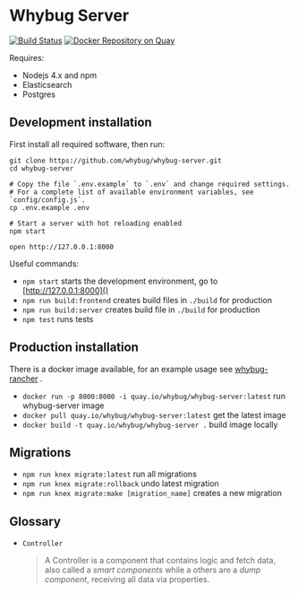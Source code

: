 # Whybug Server
[![Build Status](https://travis-ci.org/whybug/whybug-server.svg?branch=master)](https://travis-ci.org/whybug/whybug-server)
[![Docker Repository on Quay](https://quay.io/repository/whybug/whybug-server/status "Docker Repository on Quay")](https://quay.io/repository/whybug/whybug-server)

Requires:

  * Nodejs 4.x and npm
  * Elasticsearch
  * Postgres

## Development installation

First install all required software, then run:

    git clone https://github.com/whybug/whybug-server.git
    cd whybug-server

    # Copy the file `.env.example` to `.env` and change required settings.
    # For a complete list of available environment variables, see `config/config.js`.
    cp .env.example .env

    # Start a server with hot reloading enabled
    npm start

    open http://127.0.0.1:8000

Useful commands:

 * `npm start` starts the development environment, go to [http://127.0.0.1:8000]()
 * `npm run build:frontend` creates build files in `./build` for production
 * `npm run build:server` creates build file in `./build` for production
 * `npm test` runs tests

## Production installation

There is a docker image available, for an example usage see
[whybug-rancher](https://github.com/whybug/whybug-rancher) .

 * `docker run -p 8000:8000 -i quay.io/whybug/whybug-server:latest` run whybug-server image
 * `docker pull quay.io/whybug/whybug-server:latest`  get the latest image
 * `docker build -t quay.io/whybug/whybug-server .` build image locally

## Migrations

 * `npm run knex migrate:latest` run all migrations
 * `npm run knex migrate:rollback` undo latest migration
 * `npm run knex migrate:make [migration_name]` creates a new migration

## Glossary

 - `Controller`

    > A Controller is a component that contains logic and fetch data, also
    called a _smart components_ while a others are a _dump component_,
    receiving all data via properties.
